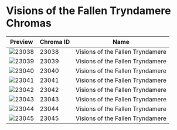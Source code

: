 # Visions of the Fallen Tryndamere Chromas



| Preview | Chroma ID | Name |
|---------|-----------|------|
| ![23038](https://raw.communitydragon.org/latest/plugins/rcp-be-lol-game-data/global/default/v1/champion-chroma-images/23/23038.png) | 23038 | Visions of the Fallen Tryndamere |
| ![23039](https://raw.communitydragon.org/latest/plugins/rcp-be-lol-game-data/global/default/v1/champion-chroma-images/23/23039.png) | 23039 | Visions of the Fallen Tryndamere |
| ![23040](https://raw.communitydragon.org/latest/plugins/rcp-be-lol-game-data/global/default/v1/champion-chroma-images/23/23040.png) | 23040 | Visions of the Fallen Tryndamere |
| ![23041](https://raw.communitydragon.org/latest/plugins/rcp-be-lol-game-data/global/default/v1/champion-chroma-images/23/23041.png) | 23041 | Visions of the Fallen Tryndamere |
| ![23042](https://raw.communitydragon.org/latest/plugins/rcp-be-lol-game-data/global/default/v1/champion-chroma-images/23/23042.png) | 23042 | Visions of the Fallen Tryndamere |
| ![23043](https://raw.communitydragon.org/latest/plugins/rcp-be-lol-game-data/global/default/v1/champion-chroma-images/23/23043.png) | 23043 | Visions of the Fallen Tryndamere |
| ![23044](https://raw.communitydragon.org/latest/plugins/rcp-be-lol-game-data/global/default/v1/champion-chroma-images/23/23044.png) | 23044 | Visions of the Fallen Tryndamere |
| ![23045](https://raw.communitydragon.org/latest/plugins/rcp-be-lol-game-data/global/default/v1/champion-chroma-images/23/23045.png) | 23045 | Visions of the Fallen Tryndamere |